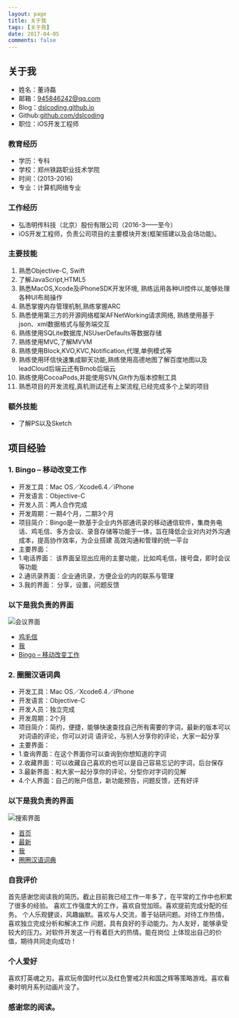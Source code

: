 ```yaml
---
layout: page
title: 关于我
tags: [关于我]
date: 2017-04-05
comments: false
---
```


##  关于我
- 姓名：董诗磊
- 邮箱：945846242@qq.com
- Blog：[dslcoding.github.io](https://dslcoding.github.io/)
- Github:[github.com/dslcoding](https://github.com/dslcoding)
- 职位：iOS开发工程师

### 教育经历
- 学历：专科
- 学校：郑州铁路职业技术学院
- 时间：(2013-2016)
- 专业：计算机网络专业

### 工作经历
- 弘浩明传科技（北京）股份有限公司（2016-3——至今）
- iOS开发工程师，负责公司项目的主要模块开发(框架搭建以及会场功能)。

### 主要技能
1. 熟悉Objective-C, Swift
2. 了解JavaScript,HTML5
3. 熟悉MacOS,Xcode及iPhoneSDK开发环境, 熟练运用各种UI控件以,能够处理各种UI布局操作
4. 熟悉掌握内存管理机制,熟练掌握ARC
5. 熟悉使用第三方的开源网络框架AFNetWorking请求网络, 熟练使用基于json、xml数据格式与服务端交互
6. 熟练使用SQLite数据库,NSUserDefaults等数据存储
7. 熟练使用MVC,了解MVVM
8. 熟练使用Block,KVO,KVC,Notification,代理,单例模式等
9. 熟练使用环信快速集成聊天功能,熟练使用高德地图了解百度地图以及leadCloud后端云还有Bmob后端云
10. 熟练使用CocoaPods,并能使用SVN,Git作为版本控制工具
11. 熟悉项目的开发流程,真机测试还有上架流程,已经完成多个上架的项目

### 额外技能

-  了解PS以及Sketch

## 项目经验
### 1. Bingo – 移动改变工作
- 开发工具：Mac OS／Xcode6.4／iPhone
- 开发语言：Objective-C
- 开发人员：两人合作完成
- 开发周期：一期4个月，二期3个月
- 项目简介：Bingo是一款基于企业内外部通讯录的移动通信软件，集商务电话、鸡毛信、多方会议、录音存储等功能于一体，旨在降低企业对内对外沟通成本，提高协作效率，为企业搭建
          高效沟通和管理的统一平台
- 主要界面：
- 1.电话界面：  该界面呈现出应用的主要功能，比如鸡毛信，拨号盘，即时会议等功能
- 2.通讯录界面：企业通讯录，方便企业的内的联系与管理
- 3.我的界面：  分享，设置，问题反馈

### 以下是我负责的界面

![会议界面](http://ac-l1vx02tc.clouddn.com/ac8adbb8888af87296a1.gif)

- [鸡毛信](http://ac-l1vx02tc.clouddn.com/d2309922e8d4588e296b.gif)
- [我](http://ac-l1vx02tc.clouddn.com/7064101c9018be51673f.gif)
- [Bingo – 移动改变工作](https://itunes.apple.com/cn/app/gui-zu-nu/id1225459154?mt=8)

### 2. 圈圈汉语词典
- 开发工具：Mac OS／Xcode6.4／iPhone
- 开发语言：Objective-C
- 开发人员：独立完成
- 开发周期：2个月
- 项目简介：简约，便捷，能够快速查找自己所有需要的字词，最新的版本可以对词语的评论，你可以对词
          语评论，与别人分享你的评论，大家一起分享
- 主要界面：
- 1.查询界面：在这个界面你可以查询到你想知道的字词
- 2.收藏界面：可以收藏自己喜欢的也可以是自己容易忘记的字词，后台保存  
- 3.最新界面：和大家一起分享你的评论，分型你对字词的见解
- 4.个人界面：自己的账户信息，新功能预告，问题反馈，还有好评

### 以下是我负责的界面
![搜索界面](http://ac-l1vx02tc.clouddn.com/f6c268ecd9dbf8ae7cc5.gif)

- [首页](http://ac-l1vX02tC.clouddn.com/f6c268ecd9dbf8ae7cc5.gif)
- [最新](http://ac-l1vx02tc.clouddn.com/5b160e5e7a308dc023ea.gif)
- [我](http://ac-l1vx02tc.clouddn.com/f081280bde955fbee2bf.gif)
- [圈圈汉语词典](https://itunes.apple.com/cn/app/gui-zu-nu/id1144117036?mt=8)

### 自我评价

   首先感谢您阅读我的简历。截止目前我已经工作一年多了，在平常的工作中也积累了很多的经验。
喜欢工作强度大的工作，喜欢自觉加班。喜欢提前完成分配的任务。
   个人乐观健谈，风趣幽默。喜欢与人交流，善于钻研问题。对待工作热情，喜欢独立完成分析和解决工作
问题，具有良好的手动能力。为人友好，能够承受较大的压力。对软件开发这一行有着巨大的热情。能在岗位
上体现出自己的价值，期待共同走向成功！

### 个人爱好

喜欢打英魂之刃。喜欢玩帝国时代以及红色警戒2共和国之辉等策略游戏。喜欢看秦时明月系列动画片没了。

### 感谢您的阅读。
